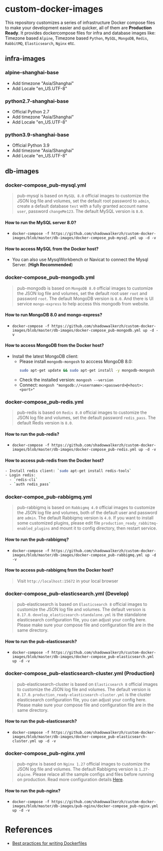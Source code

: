 # custom-docker-images
This repository customizes a series of infrastructure Docker compose files to make your development easier and quicker, all of them are **Production Ready**. It provides dockercompose files for infra and database images like: Timezone based `Alpine`, Timezone based `Python`, `MySQL`, `MongoDB`, `Redis`, `RabbitMQ`, `Elasticsearch`, `Nginx` etc.

## infra-images

### alpine-shanghai-base
- Add timezone "Asia/Shanghai"
- Add Locale "en_US.UTF-8"

### python2.7-shanghai-base
- Official Python 2.7
- Add timezone "Asia/Shanghai"
- Add Locale "en_US.UTF-8"

### python3.9-shanghai-base
- Official Python 3.9
- Add timezone "Asia/Shanghai"
- Add Locale "en_US.UTF-8"

## db-images

### docker-compose_pub-mysql.yml
> pub-mysql is based on `MySQL 8.0` official images to customize the JSON log file and volumes, set the default root password to `admin`, create a default database `test` with a fully granted account name `user`, password `changeMe123`. The default MySQL version is `8.0`.

#### How to run the MySQL server 8.0?
- `docker-compose -f https://github.com/shadowwalkerzh/custom-docker-images/blob/master/db-images/docker-compose_pub-mysql.yml up -d -v`

#### How to access MySQL from the Docker host?
- You can also use MysqlWorkbench or Navicat to connect the Mysql Server. (**High Recommended**)

### docker-compose_pub-mongodb.yml
> pub-mongodb is based on `MongoDB 8.0` official images to customize the JSON log file and volumes, set the default root user `root` and password `root`. The default MongoDB version is `8.0`. And there is UI service `mongo-express` to help access this mongodb from website.

#### How to run MongoDB 8.0 and mongo-express?
- `docker-compose -f https://github.com/shadowwalkerzh/custom-docker-images/blob/master/db-images/docker-compose_pub-mongodb.yml up -d -v`

#### How to access MongoDB from the Docker host?
- Install the latest MongoDB client:
  - Please install `mongodb-mongosh` to acccess MongoDB 8.0:
    ```sh
    sudo apt-get update && sudo apt-get install -y mongodb-mongosh
    ```
  - Check the installed version: `mongosh --version`
  - Connect: `mongosh "mongodb://<username>:<password>@<host>:<port>"`

### docker-compose_pub-redis.yml
> pub-redis is based on `Redis 8.0` official images to customize the JSON log file and volumes, set the default password `redis_pass`. The default Redis version is `8.0`.

#### How to run the pub-redis?
- `docker-compose -f https://github.com/shadowwalkerzh/custom-docker-images/blob/master/db-images/docker-compose_pub-redis.yml up -d -v`

#### How to access pub-redis from the Docker host?
```sh
- Install redis client: `sudo apt-get install redis-tools`
- Login redis: 
  - `redis-cli`
  - `auth redis_pass`
```

### docker-compoe_pub-rabbigmq.yml
> pub-rabbigmq is based on `Rabbigmq 4.0` official images to customize the JSON log file and volumes, both of the default user and password are `admin`. The default Rabbigmq version is `4.0`. If you want to install some customized plugins, please edit file `production_ready_rabbitmq-enabled_plugins` and mount it to config directory, then restart service.

#### How to run the pub-rabbigmq?
- `docker-compose -f https://github.com/shadowwalkerzh/custom-docker-images/blob/master/db-images/docker-compose_pub-rabbigmq.yml up -d -v`

#### How to access pub-rabbigmq from the Docker host?
> Visit `http://localhost:15672` in your local browser


### docker-compose_pub-elasticsearch.yml (Develop)
> pub-elasticsearch is based on `Elasticsearch 8` official images to customize the JSON log file and volumes. The default version is `8.17.0`. `develop_elasticsearch-standalone.yml` is the standalone elasticsearch configuration file, you can adjust your config here. Please make sure your compose file and configuration file are in the same directory.

#### How to run the pub-elasticsearch?
- `docker-compose -f https://github.com/shadowwalkerzh/custom-docker-images/blob/master/db-images/docker-compose_pub-elasticsearch.yml up -d -v`


### docker-compose_pub-elasticsearch-cluster.yml (Production)
> pub-elasticsearch-cluster is based on `Elasticsearch 8` official images to customize the JSON log file and volumes. The default version is `8.17.0`. `production_ready-elasticsearch-cluster.yml` is the cluster elasticsearch configuration file, you can adjust your config here. Please make sure your compose file and configuration file are in the same directory.

#### How to run the pub-elasticsearch?
- `docker-compose -f https://github.com/shadowwalkerzh/custom-docker-images/blob/master/db-images/docker-compose_pub-elasticsearch-cluster.yml up -d -v`


### docker-compose_pub-nginx.yml
> pub-nginx is based on `Nginx 1.27` official images to customize the JSON log file and volumes. The default Rabbigmq version is `1.27-alpine`. Please relace all the sample configs and files before running on production. Read more configuration details [Here](https://github.com/shadowwalkerzh/custom-docker-images/blob/master/db-images/pub-nginx/README.md).

#### How to run the pub-nginx?
- `docker-compose -f https://github.com/shadowwalkerzh/custom-docker-images/blob/master/db-images/pub-nginx/docker-compose_pub-nginx.yml up -d -v`



# References
- [Best practices for writing Dockerfiles](https://docs.docker.com/develop/develop-images/dockerfile_best-practices)
